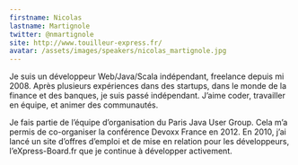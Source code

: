 ```yaml
---
firstname: Nicolas
lastname: Martignole
twitter: @nmartignole
site: http://www.touilleur-express.fr/
avatar: /assets/images/speakers/nicolas_martignole.jpg
---
```


Je suis un développeur Web/Java/Scala indépendant, freelance depuis mi 2008. Après plusieurs expériences dans des startups, dans le monde de la finance et des banques, je suis passé indépendant. J’aime coder, travailler en équipe, et animer des communautés.

Je fais partie de l’équipe d’organisation du Paris Java User Group. Cela m’a permis de co-organiser la conférence Devoxx France en 2012. En 2010, j’ai lancé un site d’offres d’emploi et de mise en relation pour les développeurs,  l’eXpress-Board.fr que je continue à développer activement.

